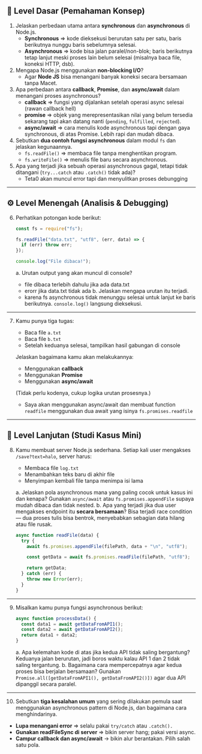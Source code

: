 ## 🧩 **Level Dasar (Pemahaman Konsep)**

1. Jelaskan perbedaan utama antara **synchronous** dan **asynchronous** di Node.js.
   - **Synchronous** => kode dieksekusi berurutan satu per satu, baris berikutnya nunggu baris sebelumnya selesai.
   - **Asynchronous** => kode bisa jalan paralel/non-blok; baris berikutnya tetap lanjut meski proses lain belum selesai (misalnya baca file, koneksi HTTP, dsb).
2. Mengapa Node.js menggunakan **non-blocking I/O**?
   - Agar **Node JS** bisa menangani banyak koneksi secara bersamaan tanpa Macet.
3. Apa perbedaan antara **callback**, **Promise**, dan **async/await** dalam menangani proses asynchronous?
   - **callback** => fungsi yang dijalankan setelah operasi async selesai (rawan callback hell)
   - **promise** => objek yang merepresentasikan nilai yang belum tersedia sekarang tapi akan datang nanti (`pending`, `fulfilled`, `rejected`).
   - **async/await** => cara menulis kode asynchronous tapi dengan gaya synchronous, di atas Promise. Lebih rapi dan mudah dibaca.
4. Sebutkan **dua contoh fungsi asynchronous** dalam modul `fs` dan jelaskan kegunaannya.
   - `fs.readFile()` => membaca file tanpa menghentikan program.
   - `fs.writeFile()` => menulis file baru secara asynchronous.
5. Apa yang terjadi jika sebuah operasi asynchronous gagal, tetapi tidak ditangani (`try...catch` atau `.catch()` tidak ada)?
   - Teta0 akan muncul error tapi dan menyulitkan proses debungging

---

## ⚙️ **Level Menengah (Analisis & Debugging)**

6. Perhatikan potongan kode berikut:

   ```js
   const fs = require("fs");

   fs.readFile("data.txt", "utf8", (err, data) => {
     if (err) throw err;
   });

   console.log("File dibaca!");
   ```

   a. Urutan output yang akan muncul di console?

   - file dibaca terlebih dahulu jika ada data.txt
   - erorr jika data.txt tidak ada
     b. Jelaskan mengapa urutan itu terjadi.
   - karena fs asynchronous tidak menunggu selesai untuk lanjut ke baris berikutnya. `console.log()` langsung dieksekusi.

---

7. Kamu punya tiga tugas:

   - Baca file `a.txt`
   - Baca file `b.txt`
   - Setelah keduanya selesai, tampilkan hasil gabungan di console

   Jelaskan bagaimana kamu akan melakukannya:

   - Menggunakan **callback**
   - Menggunakan **Promise**
   - Menggunakan **async/await**

   (Tidak perlu kodenya, cukup logika urutan prosesnya.)

   - Saya akan menggunakan async/await dan membuat function `readfile` menggunakan dua await yang isinya `fs.promises.readfile`

---

## 🚀 **Level Lanjutan (Studi Kasus Mini)**

8. Kamu membuat server Node.js sederhana.
   Setiap kali user mengakses `/save?text=halo`, server harus:

   - Membaca file `log.txt`
   - Menambahkan teks baru di akhir file
   - Menyimpan kembali file tanpa menimpa isi lama

   a. Jelaskan pola asynchronous mana yang paling cocok untuk kasus ini dan kenapa?
   Gunakan `async/await` atau `fs.promises.appendFile` supaya mudah dibaca dan tidak nested.
   b. Apa yang terjadi jika dua user mengakses endpoint itu **secara bersamaan**?
   Bisa terjadi race condition — dua proses tulis bisa bentrok, menyebabkan sebagian data hilang atau file rusak.

   ```js
   async function readFile(data) {
     try {
       await fs.promises.appendFile(filePath, data + "\n", "utf8");

       const getData = await fs.promises.readFile(filePath, "utf8");

       return getData;
     } catch (err) {
       throw new Error(err);
     }
   }
   ```

---

9. Misalkan kamu punya fungsi asynchronous berikut:

   ```js
   async function processData() {
     const data1 = await getDataFromAPI1();
     const data2 = await getDataFromAPI2();
     return data1 + data2;
   }
   ```

   a. Apa kelemahan kode di atas jika kedua API tidak saling bergantung?
   Keduanya jalan berurutan, jadi boros waktu kalau API 1 dan 2 tidak saling tergantung.
   b. Bagaimana cara mempercepatnya agar kedua proses bisa berjalan bersamaan?
   Gunakan `Promise.all([getDataFromAPI1(), getDataFromAPI2()])` agar dua API dipanggil secara paralel.

---

10. Sebutkan **tiga kesalahan umum** yang sering dilakukan pemula saat menggunakan asynchronous pattern di Node.js, dan bagaimana cara menghindarinya.

- **Lupa menangani error** => selalu pakai `try/catch` atau `.catch().`
- **Gunakan readFileSync di server** => bikin server hang; pakai versi async.
- **Campur callback dan async/await** → bikin alur berantakan. Pilih salah satu pola.
